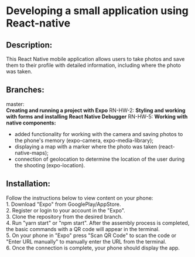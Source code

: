 # Developing a small application using React-native

## Description:
This React Native mobile application allows users to take photos and save them to their profile with detailed information, including where the photo was taken.

## Branches:
master:  
**Creating and running a project with Expo**
RN-HW-2: 
**Styling and working with forms and installing React Native Debugger**
RN-HW-5:
**Working with native components:**
- added functionality for working with the camera and saving photos to the phone's memory (expo-camera, expo-media-library);
- displaying a map with a marker where the photo was taken (react-native-maps);
- connection of geolocation to determine the location of the user during the shooting (expo-location).

## Installation:
Follow the instructions below to view content on your phone: 
<br/>1. Download "Expo" from GooglePlay/AppStore. 
<br/>2. Register or login to your account in the "Expo".
<br/>3. Clone the repository from the desired branch.
<br/>4. Run "yarn start" or "npm start". After the assembly process is completed, the basic commands with a QR code will appear in the terminal.
<br/>5. On your phone in "Expo" press "Scan QR Code" to scan the code or "Enter URL manually" to manually enter the URL from the terminal.
<br/>6. Once the connection is complete, your phone should display the app.
